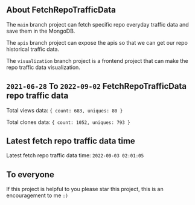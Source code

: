 ## About FetchRepoTrafficData

The `main` branch project can fetch specific repo everyday traffic data and save them in the MongoDB.

The `apis` branch project can expose the apis so that we can get our repo historical traffic data.

The `visualization` branch project is a frontend project that can make the repo traffic data visualization.

## `2021-06-28` To `2022-09-02` FetchRepoTrafficData repo traffic data

Total views data: `{ count: 683, uniques: 80 }`

Total clones data: `{ count: 1052, uniques: 793 }`

## Latest fetch repo traffic data time

Latest fetch repo traffic data time: `2022-09-03 02:01:05`

## To everyone

If this project is helpful to you please star this project, this is an encouragement to me `:)`



